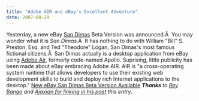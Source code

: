 ```yaml
---
title: "Adobe AIR and eBay's Excellent Adventure"
date: 2007-08-29
---
```


Yesterday, a new eBay [San Dimas](http://www.projectsandimas.com.) Beta Version was announced.Â  You may wonder what it is _San Dimas_.Â  It has nothing to do with William "Bill" S. Preston, Esq. and Ted "Theodore" Logan, San Dimas's most famous fictional citizens.Â  San Dimas actually is a desktop application from eBay using [Adobe Air](http://labs.adobe.com/technologies/air/), formerly code-named Apollo. Suprising, little publicity has been made about eBay embracing Adobe AIR. AIR is "a cross-operating system runtime that allows developers to use their existing web development skills to build and deploy rich Internet applications to the desktop." [New eBay San Dimas Beta Version Available](http://blogs.ebay.com/projectsandimas/entry/New-eBay-San-Dimas-Beta-Version-Available/_W0QQidZ316711010) _**Thanks** to [Rey Bango](http://www.reybango.com/) and [Ajaxian for linking in his post](http://ajaxian.com/archives/ebays-san-dimas-desktop-application-hits-v06) this entry_.

